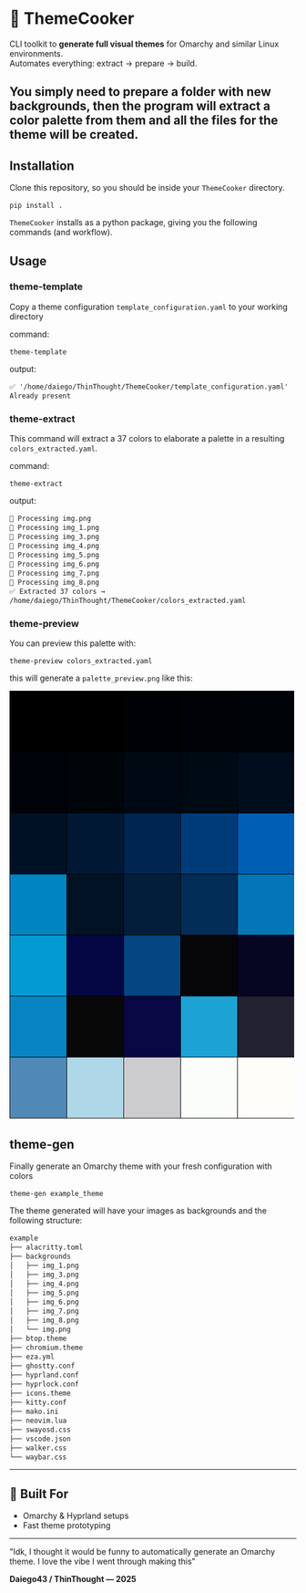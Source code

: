 # 🍳 ThemeCooker

CLI toolkit to **generate full visual themes** for Omarchy and similar Linux environments.  
Automates everything: extract → prepare → build.

You simply need to prepare a folder with new backgrounds, then the program will extract a color palette from them and 
all the files for the theme will be created.
---

## Installation

Clone this repository, so you should be inside your `ThemeCooker` directory.
```commandline
pip install .
```
`ThemeCooker` installs as a python package, giving you the following commands (and workflow).

## Usage
### theme-template
Copy a theme configuration `template_configuration.yaml` to your working directory

command:
```commandline
theme-template
```
output:
```terminaloutput
✅ ️'/home/daiego/ThinThought/ThemeCooker/template_configuration.yaml' Already present
```
### theme-extract
This command will extract a 37 colors to elaborate a palette in a resulting `colors_extracted.yaml`.

command:
```commandline
theme-extract
```
output:
```terminaloutput
🎨 Processing img.png
🎨 Processing img_1.png
🎨 Processing img_3.png
🎨 Processing img_4.png
🎨 Processing img_5.png
🎨 Processing img_6.png
🎨 Processing img_7.png
🎨 Processing img_8.png
✅ Extracted 37 colors → /home/daiego/ThinThought/ThemeCooker/colors_extracted.yaml
```

### theme-preview
You can preview this palette with:
```commandline
theme-preview colors_extracted.yaml
```
this will generate a `palette_preview.png` like this:

![palette_preview](palette_preview.png)

## theme-gen
Finally generate an Omarchy theme with your fresh configuration with colors
```commandline
theme-gen example_theme
```

The theme generated will have your images as backgrounds and the following structure:
```terminaloutput
example
├── alacritty.toml
├── backgrounds
│   ├── img_1.png
│   ├── img_3.png
│   ├── img_4.png
│   ├── img_5.png
│   ├── img_6.png
│   ├── img_7.png
│   ├── img_8.png
│   └── img.png
├── btop.theme
├── chromium.theme
├── eza.yml
├── ghostty.conf
├── hyprland.conf
├── hyprlock.conf
├── icons.theme
├── kitty.conf
├── mako.ini
├── neovim.lua
├── swayosd.css
├── vscode.json
├── walker.css
└── waybar.css
```

---

## 🧱 Built For

* Omarchy & Hyprland setups
* Fast theme prototyping

---
"Idk, I thought it would be funny to automatically generate an Omarchy theme. I love the vibe I went through making this"

**Daiego43 / ThinThought — 2025**

